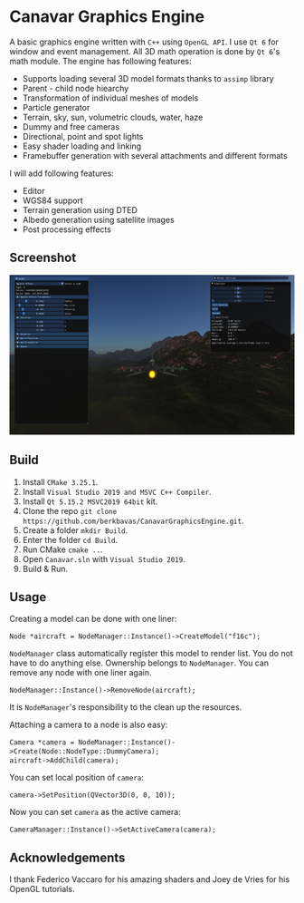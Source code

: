 # Canavar Graphics Engine

A basic graphics engine written with `C++` using `OpenGL API`.
I use `Qt 6` for window and event management.
All 3D math operation is done by `Qt 6`'s math module.
The engine has following features:
- Supports loading several 3D model formats thanks to `assimp` library
- Parent - child node hiearchy
- Transformation of individual meshes of models
- Particle generator
- Terrain, sky, sun, volumetric clouds, water, haze
- Dummy and free cameras
- Directional, point and spot lights
- Easy shader loading and linking
- Framebuffer generation with several attachments and different formats 

I will add following features:
- Editor
- WGS84 support
- Terrain generation using DTED
- Albedo generation using satellite images
- Post processing effects

## Screenshot
![](Screenshot_2022_10_23.png)

## Build
1) Install `CMake 3.25.1`.
2) Install `Visual Studio 2019 and MSVC C++ Compiler`.
3) Install `Qt 5.15.2 MSVC2019 64bit` kit.
4) Clone the repo `git clone https://github.com/berkbavas/CanavarGraphicsEngine.git`.
5) Create a folder `mkdir Build`.
6) Enter the folder `cd Build`.
7) Run CMake `cmake ..`.
8) Open `Canavar.sln` with `Visual Studio 2019`.
9) Build & Run.

## Usage
Creating a model can be done with one liner:
```
Node *aircraft = NodeManager::Instance()->CreateModel("f16c");
```
`NodeManager` class automatically register this model to render list. You do not have to do anything else.
Ownership belongs to `NodeManager`. You can remove any node with one liner again.
```
NodeManager::Instance()->RemoveNode(aircraft);
```
It is `NodeManager`'s responsibility to the clean up the resources.

Attaching a camera to a node is also easy:
```
Camera *camera = NodeManager::Instance()->Create(Node::NodeType::DummyCamera);
aircraft->AddChild(camera);
```
You can set local position of `camera`:

```
camera->SetPosition(QVector3D(0, 0, 10));
```
Now you can set `camera` as the active camera:

```
CameraManager::Instance()->SetActiveCamera(camera);
```

## Acknowledgements
I thank Federico Vaccaro for his amazing shaders and Joey de Vries for his OpenGL tutorials.
